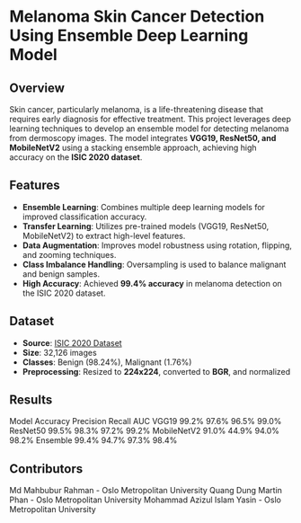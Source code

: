 # Melanoma Skin Cancer Detection Using Ensemble Deep Learning Model 

## Overview  
Skin cancer, particularly melanoma, is a life-threatening disease that requires early diagnosis for effective treatment. This project leverages deep learning techniques to develop an ensemble model for detecting melanoma from dermoscopy images. The model integrates **VGG19, ResNet50, and MobileNetV2** using a stacking ensemble approach, achieving high accuracy on the **ISIC 2020 dataset**.

## Features  
- **Ensemble Learning**: Combines multiple deep learning models for improved classification accuracy.  
- **Transfer Learning**: Utilizes pre-trained models (VGG19, ResNet50, MobileNetV2) to extract high-level features.  
- **Data Augmentation**: Improves model robustness using rotation, flipping, and zooming techniques.  
- **Class Imbalance Handling**: Oversampling is used to balance malignant and benign samples.  
- **High Accuracy**: Achieved **99.4% accuracy** in melanoma detection on the ISIC 2020 dataset.  



## Dataset  
- **Source**: [ISIC 2020 Dataset](https://www.kaggle.com/datasets/cdeotte/jpeg-melanoma-256x256)  
- **Size**: 32,126 images  
- **Classes**: Benign (98.24%), Malignant (1.76%)  
- **Preprocessing**: Resized to **224x224**, converted to **BGR**, and normalized  



## Results
Model	Accuracy	Precision	Recall	AUC
VGG19	99.2%	97.6%	96.5%	99.0%
ResNet50	99.5%	98.3%	97.2%	99.2%
MobileNetV2	91.0%	44.9%	94.0%	98.2%
Ensemble	99.4%	94.7%	97.3%	98.4%

##  Contributors
Md Mahbubur Rahman - Oslo Metropolitan University
Quang Dung Martin Phan - Oslo Metropolitan University
Mohammad Azizul Islam Yasin - Oslo Metropolitan University